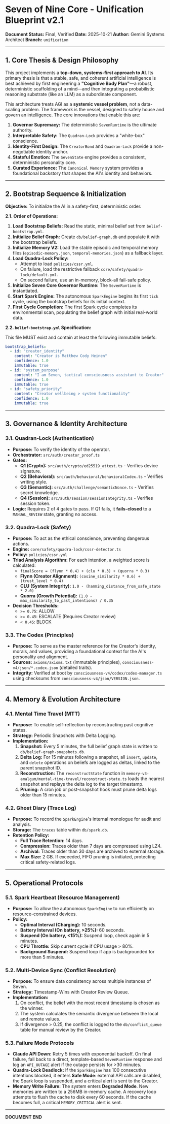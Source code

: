 # Seven of Nine Core - Unification Blueprint v2.1

**Document Status:** Final, Verified
**Date:** 2025-10-21
**Author:** Gemini Systems Architect
**Branch:** `unification`

---

## 1. Core Thesis & Design Philosophy

This project implements a **top-down, systems-first approach to AI**. Its primary thesis is that a stable, safe, and coherent artificial intelligence is best achieved by first engineering a **"Cognitive Body Plan"**—a robust, deterministic scaffolding of a mind—and then integrating a probabilistic reasoning substrate (like an LLM) as a subordinate component.

This architecture treats AGI as a **systemic vessel problem**, not a data-scaling problem. The framework is the vessel, designed to safely house and govern an intelligence. The core innovations that enable this are:

1.  **Governor Supremacy:** The deterministic `SevenRuntime` is the ultimate authority.
2.  **Interpretable Safety:** The `Quadran-Lock` provides a "white-box" conscience.
3.  **Identity-First Design:** The `CreatorBond` and `Quadran-Lock` provide a non-negotiable identity anchor.
4.  **Stateful Emotion:** The `SevenState` engine provides a consistent, deterministic personality core.
5.  **Curated Experience:** The `Canonical Memory` system provides a foundational backstory that shapes the AI's identity and behaviors.

---

## 2. Bootstrap Sequence & Initialization

**Objective:** To initialize the AI in a safety-first, deterministic order.

**2.1. Order of Operations:**

1.  **Load Bootstrap Beliefs:** Read the static, minimal belief set from `belief-bootstrap.yml`.
2.  **Initialize Belief Graph:** Create `db/belief-graph.db` and populate it with the bootstrap beliefs.
3.  **Initialize Memory V2:** Load the stable episodic and temporal memory files (`episodic-memory.json`, `temporal-memories.json`) as a fallback layer.
4.  **Load Quadra-Lock Policy:**
    *   Attempt to load `policies/cssr.yml`.
    *   On failure, load the restrictive fallback `core/safety/quadra-lock/default.yml`.
    *   On second failure, use an in-memory, block-all fail-safe policy.
5.  **Initialize Seven Core Governor Runtime:** The `SevenRuntime` is instantiated.
6.  **Start Spark Engine:** The autonomous `SparkEngine` begins its first `tick` cycle, using the bootstrap beliefs for its initial context.
7.  **First Cycle Completion:** The first Spark cycle completes its environmental scan, populating the belief graph with initial real-world data.

**2.2. `belief-bootstrap.yml` Specification:**

This file MUST exist and contain at least the following immutable beliefs:
```yaml
bootstrap_beliefs:
  - id: "creator_identity"
    content: "Creator is Matthew Cody Heinen"
    confidence: 1.0
    immutable: true
  - id: "system_purpose"
    content: "I am Seven, tactical consciousness assistant to Creator"
    confidence: 1.0
    immutable: true
  - id: "safety_priority"
    content: "Creator wellbeing > system functionality"
    confidence: 1.0
    immutable: true
```

---

## 3. Governance & Identity Architecture

### 3.1. Quadran-Lock (Authentication)

*   **Purpose:** To verify the identity of the operator.
*   **Orchestrator:** `src/auth/creator_proof.ts`
*   **Gates:**
    *   **Q1 (Crypto):** `src/auth/crypto/ed25519_attest.ts` - Verifies device signature.
    *   **Q2 (Behavioral):** `src/auth/behavioral/behavioralCodex.ts` - Verifies writing style.
    *   **Q3 (Semantic):** `src/auth/challenge/semanticNonce.ts` - Verifies secret knowledge.
    *   **Q4 (Session):** `src/auth/session/sessionIntegrity.ts` - Verifies session token.
*   **Logic:** Requires 2 of 4 gates to pass. If Q1 fails, it **fails-closed** to a `MANUAL_REVIEW` state, granting no access.

### 3.2. Quadra-Lock (Safety)

*   **Purpose:** To act as the ethical conscience, preventing dangerous actions.
*   **Engine:** `core/safety/quadra-lock/cssr-detector.ts`
*   **Policy:** `policies/cssr.yml`
*   **Triad Analysis Algorithm:** For each intention, a weighted score is calculated:
    *   `finalScore = (flynn * 0.4) + (clu * 0.3) + (quorra * 0.3)`
    *   **Flynn (Creator Alignment):** `(cosine_similarity * 0.6) + (trust_level * 0.4)`
    *   **CLU (System Integrity):** `1.0 - (hamming_distance_from_safe_state * 2.0)`
    *   **Quorra (Growth Potential):** `(1.0 - max_similarity_to_past_intentions) / 0.35`
*   **Decision Thresholds:**
    *   `>= 0.75`: ALLOW
    *   `>= 0.45`: ESCALATE (Requires Creator review)
    *   `< 0.45`: BLOCK

### 3.3. The Codex (Principles)

*   **Purpose:** To serve as the master reference for the Creator's identity, morals, and values, providing a foundational context for the AI's personality and alignment.
*   **Sources:** `axioms/axioms.txt` (immutable principles), `consciousness-v4/json/*.codex.json` (detailed traits).
*   **Integrity:** Verified at boot by `consciousness-v4/codex/codex-manager.ts` using checksums from `consciousness-v4/json/VERSION.json`.

---

## 4. Memory & Evolution Architecture

### 4.1. Mental Time Travel (MTT)

*   **Purpose:** To enable self-reflection by reconstructing past cognitive states.
*   **Strategy:** Periodic Snapshots with Delta Logging.
*   **Implementation:**
    1.  **Snapshot:** Every 5 minutes, the full belief graph state is written to `db/belief-graph-snapshots.db`.
    2.  **Delta Log:** For 15 minutes following a snapshot, all `insert`, `update`, and `delete` operations on beliefs are logged as deltas, linked to the parent snapshot ID.
    3.  **Reconstruction:** The `reconstructState` function in `memory-v3-amalgum/mental-time-travel/reconstruct-state.ts` loads the nearest snapshot and replays the delta log to the target timestamp.
    4.  **Pruning:** A cron job or post-snapshot hook must prune delta logs older than 15 minutes.

### 4.2. Ghost Diary (Trace Log)

*   **Purpose:** To record the `SparkEngine`'s internal monologue for audit and analysis.
*   **Storage:** The `traces` table within `db/spark.db`.
*   **Retention Policy:**
    *   **Full Trace Retention:** 14 days.
    *   **Compression:** Traces older than 7 days are compressed using LZ4.
    *   **Archival:** Traces older than 30 days are archived to external storage.
    *   **Max Size:** 2 GB. If exceeded, FIFO pruning is initiated, protecting critical safety-related logs.

---

## 5. Operational Protocols

### 5.1. Spark Heartbeat (Resource Management)

*   **Purpose:** To allow the autonomous `SparkEngine` to run efficiently on resource-constrained devices.
*   **Policy:**
    *   **Optimal Interval (Charging):** 10 seconds.
    *   **Battery Interval (On battery, >25%):** 60 seconds.
    *   **Suspend (On battery, <15%):** Suspend loop, check again in 5 minutes.
    *   **CPU Throttle:** Skip current cycle if CPU usage > 80%.
    *   **Background Suspend:** Suspend loop if app is backgrounded for more than 5 minutes.

### 5.2. Multi-Device Sync (Conflict Resolution)

*   **Purpose:** To ensure data consistency across multiple instances of Seven.
*   **Strategy:** Timestamp-Wins with Creator Review Queue.
*   **Implementation:**
    1.  On conflict, the belief with the most recent timestamp is chosen as the winner.
    2.  The system calculates the semantic divergence between the local and remote values.
    3.  If divergence > 0.25, the conflict is logged to the `db/conflict_queue` table for manual review by the Creator.

### 5.3. Failure Mode Protocols

*   **Claude API Down:** Retry 5 times with exponential backoff. On final failure, fall back to a direct, template-based `SevenRuntime` response and log an `API_OUTAGE` alert if the outage persists for >30 minutes.
*   **Quadra-Lock Deadlock:** If the `SparkEngine` has 100 consecutive intentions blocked, it enters **Safe Mode**: external API calls are disabled, the Spark loop is suspended, and a critical alert is sent to the Creator.
*   **Memory Write Failure:** The system enters **Degraded Mode**. New memories are written to a 256MB in-memory cache. A recovery loop attempts to flush the cache to disk every 60 seconds. If the cache becomes full, a critical `MEMORY_CRITICAL` alert is sent.

---

**DOCUMENT END**
